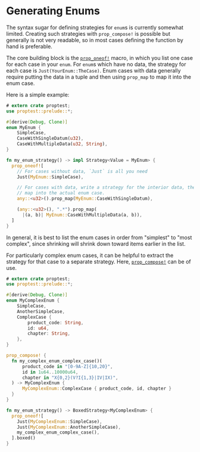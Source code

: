 # Generating Enums

The syntax sugar for defining strategies for `enum`s is currently somewhat
limited. Creating such strategies with `prop_compose!` is possible but
generally is not very readable, so in most cases defining the function by
hand is preferable.

The core building block is the [`prop_oneof!`](macro.prop_oneof.html)
macro, in which you list one case for each case in your `enum`. For `enum`s
which have no data, the strategy for each case is
`Just(YourEnum::TheCase)`. Enum cases with data generally require putting
the data in a tuple and then using `prop_map` to map it into the enum case.

Here is a simple example:

```rust
# extern crate proptest;
use proptest::prelude::*;

#[derive(Debug, Clone)]
enum MyEnum {
    SimpleCase,
    CaseWithSingleDatum(u32),
    CaseWithMultipleData(u32, String),
}

fn my_enum_strategy() -> impl Strategy<Value = MyEnum> {
  prop_oneof![
    // For cases without data, `Just` is all you need
    Just(MyEnum::SimpleCase),

    // For cases with data, write a strategy for the interior data, then
    // map into the actual enum case.
    any::<u32>().prop_map(MyEnum::CaseWithSingleDatum),

    (any::<u32>(), ".*").prop_map(
      |(a, b)| MyEnum::CaseWithMultipleData(a, b)),
  ]
}
```

In general, it is best to list the enum cases in order from "simplest" to
"most complex", since shrinking will shrink down toward items earlier in
the list.

For particularly complex enum cases, it can be helpful to extract the strategy
for that case to a separate strategy. Here,
[`prop_compose!`](https://docs.rs/proptest/latest/proptest/macro.prop_compose.html)
can be of use.

```rust
# extern crate proptest;
use proptest::prelude::*;

#[derive(Debug, Clone)]
enum MyComplexEnum {
    SimpleCase,
    AnotherSimpleCase,
    ComplexCase {
        product_code: String,
        id: u64,
        chapter: String,
    },
}

prop_compose! {
  fn my_complex_enum_complex_case()(
      product_code in "[0-9A-Z]{10,20}",
      id in 1u64..10000u64,
      chapter in "X{0,2}(V?I{1,3}|IV|IX)",
  ) -> MyComplexEnum {
      MyComplexEnum::ComplexCase { product_code, id, chapter }
  }
}

fn my_enum_strategy() -> BoxedStrategy<MyComplexEnum> {
  prop_oneof![
    Just(MyComplexEnum::SimpleCase),
    Just(MyComplexEnum::AnotherSimpleCase),
    my_complex_enum_complex_case(),
  ].boxed()
}
```
